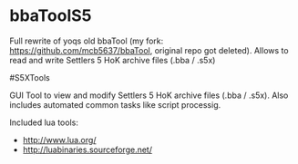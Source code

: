 # bbaToolS5

Full rewrite of yoqs old bbaTool (my fork: https://github.com/mcb5637/bbaTool, original repo got deleted).
Allows to read and write Settlers 5 HoK archive files (.bba / .s5x)

#S5XTools

GUI Tool to view and modify Settlers 5 HoK archive files (.bba / .s5x). Also includes automated common tasks like script processig.

Included lua tools:
- http://www.lua.org/
- http://luabinaries.sourceforge.net/
